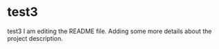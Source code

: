 # test3

test3 
I am editing the README file. Adding some more details about the project description.
